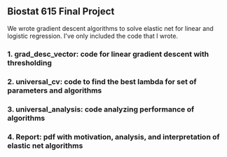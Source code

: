 ## Biostat 615 Final Project

We wrote gradient descent algorithms to solve elastic net for linear and logistic regression. I've only included the code that I wrote.

### 1. grad_desc_vector: code for linear gradient descent with thresholding

### 2. universal_cv: code to find the best lambda for set of parameters and algorithms

### 3. universal_analysis: code analyzing performance of algorithms

### 4. Report: pdf with motivation, analysis, and interpretation of elastic net algorithms
